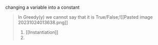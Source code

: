 changing a variable into a constant

>In Greedy(y) we cannot say that it is True/False;![[Pasted image 20231024013638.png]]
>1. [[Instantiation]]
>2. 

